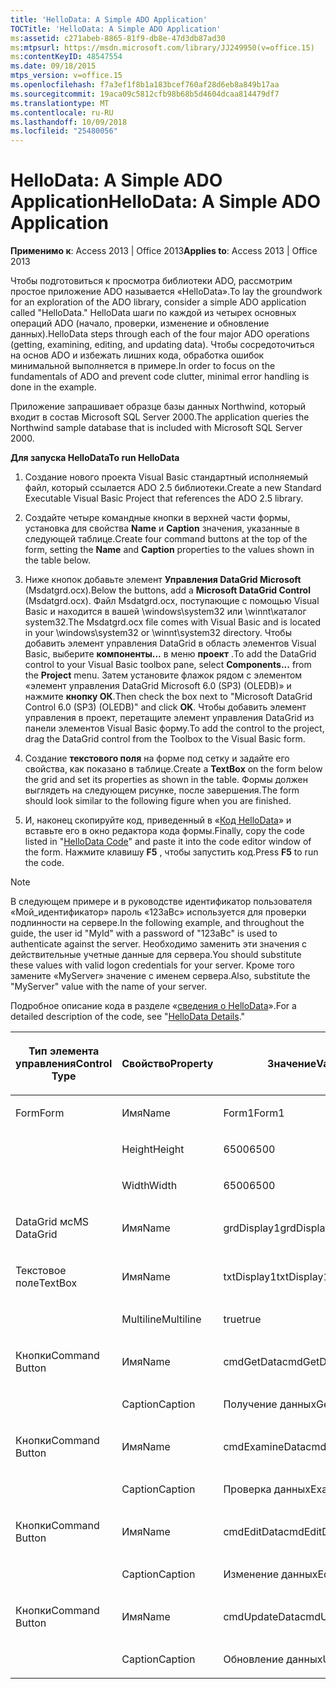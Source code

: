 ```yaml
---
title: 'HelloData: A Simple ADO Application'
TOCTitle: 'HelloData: A Simple ADO Application'
ms:assetid: c271abeb-8865-81f9-db8e-47d3db87ad30
ms:mtpsurl: https://msdn.microsoft.com/library/JJ249950(v=office.15)
ms:contentKeyID: 48547554
ms.date: 09/18/2015
mtps_version: v=office.15
ms.openlocfilehash: f7a3ef1f8b1a183bcef760af28d6eb8a849b17aa
ms.sourcegitcommit: 19aca09c5812cfb98b68b5d4604dcaa814479df7
ms.translationtype: MT
ms.contentlocale: ru-RU
ms.lasthandoff: 10/09/2018
ms.locfileid: "25480056"
---
```

# <a name="hellodata-a-simple-ado-application"></a><span data-ttu-id="03faa-102">HelloData: A Simple ADO Application</span><span class="sxs-lookup"><span data-stu-id="03faa-102">HelloData: A Simple ADO Application</span></span>


<span data-ttu-id="03faa-103">**Применимо к**: Access 2013 | Office 2013</span><span class="sxs-lookup"><span data-stu-id="03faa-103">**Applies to**: Access 2013 | Office 2013</span></span>

<span data-ttu-id="03faa-104">Чтобы подготовиться к просмотра библиотеки ADO, рассмотрим простое приложение ADO называется «HelloData».</span><span class="sxs-lookup"><span data-stu-id="03faa-104">To lay the groundwork for an exploration of the ADO library, consider a simple ADO application called "HelloData."</span></span> <span data-ttu-id="03faa-105">HelloData шаги по каждой из четырех основных операций ADO (начало, проверки, изменение и обновление данных).</span><span class="sxs-lookup"><span data-stu-id="03faa-105">HelloData steps through each of the four major ADO operations (getting, examining, editing, and updating data).</span></span> <span data-ttu-id="03faa-106">Чтобы сосредоточиться на основ ADO и избежать лишних кода, обработка ошибок минимальной выполняется в примере.</span><span class="sxs-lookup"><span data-stu-id="03faa-106">In order to focus on the fundamentals of ADO and prevent code clutter, minimal error handling is done in the example.</span></span>

<span data-ttu-id="03faa-107">Приложение запрашивает образце базы данных Northwind, который входит в состав Microsoft SQL Server 2000.</span><span class="sxs-lookup"><span data-stu-id="03faa-107">The application queries the Northwind sample database that is included with Microsoft SQL Server 2000.</span></span>

<span data-ttu-id="03faa-108">**Для запуска HelloData**</span><span class="sxs-lookup"><span data-stu-id="03faa-108">**To run HelloData**</span></span>

1.  <span data-ttu-id="03faa-109">Создание нового проекта Visual Basic стандартный исполняемый файл, который ссылается ADO 2.5 библиотеки.</span><span class="sxs-lookup"><span data-stu-id="03faa-109">Create a new Standard Executable Visual Basic Project that references the ADO 2.5 library.</span></span>

2.  <span data-ttu-id="03faa-110">Создайте четыре командные кнопки в верхней части формы, установка для свойства **Name** и **Caption** значения, указанные в следующей таблице.</span><span class="sxs-lookup"><span data-stu-id="03faa-110">Create four command buttons at the top of the form, setting the **Name** and **Caption** properties to the values shown in the table below.</span></span>

3.  <span data-ttu-id="03faa-111">Ниже кнопок добавьте элемент **Управления DataGrid Microsoft** (Msdatgrd.ocx).</span><span class="sxs-lookup"><span data-stu-id="03faa-111">Below the buttons, add a **Microsoft DataGrid Control** (Msdatgrd.ocx).</span></span> <span data-ttu-id="03faa-112">Файл Msdatgrd.ocx, поступающие с помощью Visual Basic и находится в вашей \\windows\\system32 или \\winnt\\каталог system32.</span><span class="sxs-lookup"><span data-stu-id="03faa-112">The Msdatgrd.ocx file comes with Visual Basic and is located in your \\windows\\system32 or \\winnt\\system32 directory.</span></span> <span data-ttu-id="03faa-113">Чтобы добавить элемент управления DataGrid в область элементов Visual Basic, выберите **компоненты...** в меню **проект** .</span><span class="sxs-lookup"><span data-stu-id="03faa-113">To add the DataGrid control to your Visual Basic toolbox pane, select **Components...** from the **Project** menu.</span></span> <span data-ttu-id="03faa-114">Затем установите флажок рядом с элементом «элемент управления DataGrid Microsoft 6.0 (SP3) (OLEDB)» и нажмите **кнопку ОК**.</span><span class="sxs-lookup"><span data-stu-id="03faa-114">Then check the box next to "Microsoft DataGrid Control 6.0 (SP3) (OLEDB)" and click **OK**.</span></span> <span data-ttu-id="03faa-115">Чтобы добавить элемент управления в проект, перетащите элемент управления DataGrid из панели элементов Visual Basic форму.</span><span class="sxs-lookup"><span data-stu-id="03faa-115">To add the control to the project, drag the DataGrid control from the Toolbox to the Visual Basic form.</span></span>

4.  <span data-ttu-id="03faa-116">Создание **текстового поля** на форме под сетку и задайте его свойства, как показано в таблице.</span><span class="sxs-lookup"><span data-stu-id="03faa-116">Create a **TextBox** on the form below the grid and set its properties as shown in the table.</span></span> <span data-ttu-id="03faa-117">Формы должен выглядеть на следующем рисунке, после завершения.</span><span class="sxs-lookup"><span data-stu-id="03faa-117">The form should look similar to the following figure when you are finished.</span></span>

5.  <span data-ttu-id="03faa-118">И, наконец скопируйте код, приведенный в «[Код HelloData](hellodata-code.md)» и вставьте его в окно редактора кода формы.</span><span class="sxs-lookup"><span data-stu-id="03faa-118">Finally, copy the code listed in "[HelloData Code](hellodata-code.md)" and paste it into the code editor window of the form.</span></span> <span data-ttu-id="03faa-119">Нажмите клавишу **F5** , чтобы запустить код.</span><span class="sxs-lookup"><span data-stu-id="03faa-119">Press **F5** to run the code.</span></span>


> [!NOTE]
> <P><span data-ttu-id="03faa-120">В следующем примере и в руководстве идентификатор пользователя «Мой_идентификатор» пароль «123aBc» используется для проверки подлинности на сервере.</span><span class="sxs-lookup"><span data-stu-id="03faa-120">In the following example, and throughout the guide, the user id "MyId" with a password of "123aBc" is used to authenticate against the server.</span></span> <span data-ttu-id="03faa-121">Необходимо заменить эти значения с действительные учетные данные для сервера.</span><span class="sxs-lookup"><span data-stu-id="03faa-121">You should substitute these values with valid logon credentials for your server.</span></span> <span data-ttu-id="03faa-122">Кроме того замените «MyServer» значение с именем сервера.</span><span class="sxs-lookup"><span data-stu-id="03faa-122">Also, substitute the "MyServer" value with the name of your server.</span></span></P>



<span data-ttu-id="03faa-123">Подробное описание кода в разделе «[сведения о HelloData](hellodata-details.md)».</span><span class="sxs-lookup"><span data-stu-id="03faa-123">For a detailed description of the code, see "[HelloData Details](hellodata-details.md)."</span></span>

<table>
<colgroup>
<col style="width: 33%" />
<col style="width: 33%" />
<col style="width: 33%" />
</colgroup>
<thead>
<tr class="header">
<th><p><span data-ttu-id="03faa-124">Тип элемента управления</span><span class="sxs-lookup"><span data-stu-id="03faa-124">Control Type</span></span></p></th>
<th><p><span data-ttu-id="03faa-125">Свойство</span><span class="sxs-lookup"><span data-stu-id="03faa-125">Property</span></span></p></th>
<th><p><span data-ttu-id="03faa-126">Значение</span><span class="sxs-lookup"><span data-stu-id="03faa-126">Value</span></span></p></th>
</tr>
</thead>
<tbody>
<tr class="odd">
<td><p><span data-ttu-id="03faa-127">Form</span><span class="sxs-lookup"><span data-stu-id="03faa-127">Form</span></span></p></td>
<td><p><span data-ttu-id="03faa-128">Имя</span><span class="sxs-lookup"><span data-stu-id="03faa-128">Name</span></span></p></td>
<td><p><span data-ttu-id="03faa-129">Form1</span><span class="sxs-lookup"><span data-stu-id="03faa-129">Form1</span></span></p></td>
</tr>
<tr class="even">
<td><p><br />
</p></td>
<td><p><span data-ttu-id="03faa-130">Height</span><span class="sxs-lookup"><span data-stu-id="03faa-130">Height</span></span></p></td>
<td><p><span data-ttu-id="03faa-131">6500</span><span class="sxs-lookup"><span data-stu-id="03faa-131">6500</span></span></p></td>
</tr>
<tr class="odd">
<td><p><br />
</p></td>
<td><p><span data-ttu-id="03faa-132">Width</span><span class="sxs-lookup"><span data-stu-id="03faa-132">Width</span></span></p></td>
<td><p><span data-ttu-id="03faa-133">6500</span><span class="sxs-lookup"><span data-stu-id="03faa-133">6500</span></span></p></td>
</tr>
<tr class="even">
<td><p><span data-ttu-id="03faa-134">DataGrid мс</span><span class="sxs-lookup"><span data-stu-id="03faa-134">MS DataGrid</span></span></p></td>
<td><p><span data-ttu-id="03faa-135">Имя</span><span class="sxs-lookup"><span data-stu-id="03faa-135">Name</span></span></p></td>
<td><p><span data-ttu-id="03faa-136">grdDisplay1</span><span class="sxs-lookup"><span data-stu-id="03faa-136">grdDisplay1</span></span></p></td>
</tr>
<tr class="odd">
<td><p><span data-ttu-id="03faa-137">Текстовое поле</span><span class="sxs-lookup"><span data-stu-id="03faa-137">TextBox</span></span></p></td>
<td><p><span data-ttu-id="03faa-138">Имя</span><span class="sxs-lookup"><span data-stu-id="03faa-138">Name</span></span></p></td>
<td><p><span data-ttu-id="03faa-139">txtDisplay1</span><span class="sxs-lookup"><span data-stu-id="03faa-139">txtDisplay1</span></span></p></td>
</tr>
<tr class="even">
<td><p><br />
</p></td>
<td><p><span data-ttu-id="03faa-140">Multiline</span><span class="sxs-lookup"><span data-stu-id="03faa-140">Multiline</span></span></p></td>
<td><p><span data-ttu-id="03faa-141">true</span><span class="sxs-lookup"><span data-stu-id="03faa-141">true</span></span></p></td>
</tr>
<tr class="odd">
<td><p><span data-ttu-id="03faa-142">Кнопки</span><span class="sxs-lookup"><span data-stu-id="03faa-142">Command Button</span></span></p></td>
<td><p><span data-ttu-id="03faa-143">Имя</span><span class="sxs-lookup"><span data-stu-id="03faa-143">Name</span></span></p></td>
<td><p><span data-ttu-id="03faa-144">cmdGetData</span><span class="sxs-lookup"><span data-stu-id="03faa-144">cmdGetData</span></span></p></td>
</tr>
<tr class="even">
<td><p><br />
</p></td>
<td><p><span data-ttu-id="03faa-145">Caption</span><span class="sxs-lookup"><span data-stu-id="03faa-145">Caption</span></span></p></td>
<td><p><span data-ttu-id="03faa-146">Получение данных</span><span class="sxs-lookup"><span data-stu-id="03faa-146">Get Data</span></span></p></td>
</tr>
<tr class="odd">
<td><p><span data-ttu-id="03faa-147">Кнопки</span><span class="sxs-lookup"><span data-stu-id="03faa-147">Command Button</span></span></p></td>
<td><p><span data-ttu-id="03faa-148">Имя</span><span class="sxs-lookup"><span data-stu-id="03faa-148">Name</span></span></p></td>
<td><p><span data-ttu-id="03faa-149">cmdExamineData</span><span class="sxs-lookup"><span data-stu-id="03faa-149">cmdExamineData</span></span></p></td>
</tr>
<tr class="even">
<td><p><br />
</p></td>
<td><p><span data-ttu-id="03faa-150">Caption</span><span class="sxs-lookup"><span data-stu-id="03faa-150">Caption</span></span></p></td>
<td><p><span data-ttu-id="03faa-151">Проверка данных</span><span class="sxs-lookup"><span data-stu-id="03faa-151">Examine Data</span></span></p></td>
</tr>
<tr class="odd">
<td><p><span data-ttu-id="03faa-152">Кнопки</span><span class="sxs-lookup"><span data-stu-id="03faa-152">Command Button</span></span></p></td>
<td><p><span data-ttu-id="03faa-153">Имя</span><span class="sxs-lookup"><span data-stu-id="03faa-153">Name</span></span></p></td>
<td><p><span data-ttu-id="03faa-154">cmdEditData</span><span class="sxs-lookup"><span data-stu-id="03faa-154">cmdEditData</span></span></p></td>
</tr>
<tr class="even">
<td><p><br />
</p></td>
<td><p><span data-ttu-id="03faa-155">Caption</span><span class="sxs-lookup"><span data-stu-id="03faa-155">Caption</span></span></p></td>
<td><p><span data-ttu-id="03faa-156">Изменение данных</span><span class="sxs-lookup"><span data-stu-id="03faa-156">Edit Data</span></span></p></td>
</tr>
<tr class="odd">
<td><p><span data-ttu-id="03faa-157">Кнопки</span><span class="sxs-lookup"><span data-stu-id="03faa-157">Command Button</span></span></p></td>
<td><p><span data-ttu-id="03faa-158">Имя</span><span class="sxs-lookup"><span data-stu-id="03faa-158">Name</span></span></p></td>
<td><p><span data-ttu-id="03faa-159">cmdUpdateData</span><span class="sxs-lookup"><span data-stu-id="03faa-159">cmdUpdateData</span></span></p></td>
</tr>
<tr class="even">
<td><p><br />
</p></td>
<td><p><span data-ttu-id="03faa-160">Caption</span><span class="sxs-lookup"><span data-stu-id="03faa-160">Caption</span></span></p></td>
<td><p><span data-ttu-id="03faa-161">Обновление данных</span><span class="sxs-lookup"><span data-stu-id="03faa-161">Update Data</span></span></p></td>
</tr>
</tbody>
</table>

